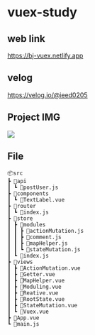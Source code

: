 # vuex-study

## web link
https://bj-vuex.netlify.app

## velog
https://velog.io/@ieed0205

## Project IMG
![](https://images.velog.io/images/ieed0205/post/877ce1e9-9500-498b-bf90-9407918e3894/%EB%85%B9%ED%99%94_2021_01_13_16_37_46_140.gif)

## File
    📦src
    ┣ 📂api
    ┃ ┗ 📜postUser.js
    ┣ 📂components
    ┃ ┗ 📜TextLabel.vue
    ┣ 📂router
    ┃ ┗ 📜index.js
    ┣ 📂store
    ┃ ┣ 📂modules
    ┃ ┃ ┣ 📜actionMutation.js
    ┃ ┃ ┣ 📜comment.js
    ┃ ┃ ┣ 📜mapHelper.js
    ┃ ┃ ┗ 📜stateMutation.js
    ┃ ┗ 📜index.js
    ┣ 📂views
    ┃ ┣ 📜ActionMutation.vue
    ┃ ┣ 📜Getter.vue
    ┃ ┣ 📜MapHelper.vue
    ┃ ┣ 📜Moduling.vue
    ┃ ┣ 📜Reative.vue
    ┃ ┣ 📜RootState.vue
    ┃ ┣ 📜StateMutation.vue
    ┃ ┗ 📜Vuex.vue
    ┣ 📜App.vue
    ┗ 📜main.js